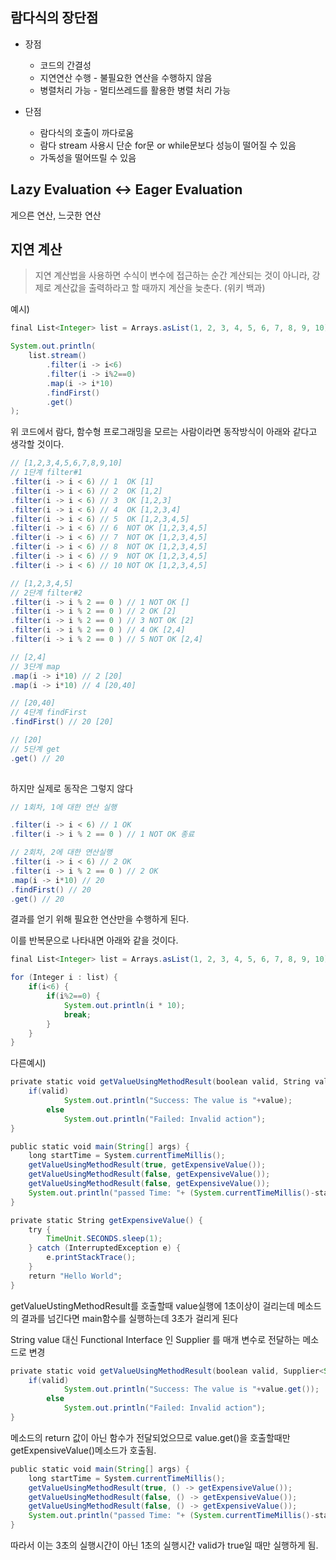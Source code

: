 ## 람다식의 장단점
- 장점
    - 코드의 간결성
    - 지연연산 수행 -  불필요한 연산을 수행하지 않음        
    - 병렬처리 가능 - 멀티쓰레드를 활용한 병렬 처리 가능
        
        
- 단점
    - 람다식의 호출이 까다로움
    - 람다 stream 사용시 단순 for문 or while문보다 성능이 떨어질 수 있음
    - 가독성을 떨어뜨릴 수 있음

## Lazy Evaluation ↔ Eager Evaluation
게으른 연산, 느긋한 연산

## 지연 계산

> 지연 계산법을 사용하면 수식이 변수에 접근하는 순간 계산되는 것이 아니라, 강제로 계산값을 출력하라고 할 때까지 계산을 늦춘다.
(위키 백과)

예시)

```java
final List<Integer> list = Arrays.asList(1, 2, 3, 4, 5, 6, 7, 8, 9, 10);

System.out.println(
    list.stream()
        .filter(i -> i<6)
        .filter(i -> i%2==0)
        .map(i -> i*10)
        .findFirst()
        .get()
);
```

위 코드에서 람다, 함수형 프로그래밍을 모르는 사람이라면 동작방식이 아래와 같다고 생각할 것이다.

```java
// [1,2,3,4,5,6,7,8,9,10]
// 1단계 filter#1
.filter(i -> i < 6) // 1  OK [1]
.filter(i -> i < 6) // 2  OK [1,2]
.filter(i -> i < 6) // 3  OK [1,2,3]
.filter(i -> i < 6) // 4  OK [1,2,3,4]
.filter(i -> i < 6) // 5  OK [1,2,3,4,5]
.filter(i -> i < 6) // 6  NOT OK [1,2,3,4,5]
.filter(i -> i < 6) // 7  NOT OK [1,2,3,4,5]
.filter(i -> i < 6) // 8  NOT OK [1,2,3,4,5]
.filter(i -> i < 6) // 9  NOT OK [1,2,3,4,5]
.filter(i -> i < 6) // 10 NOT OK [1,2,3,4,5]

// [1,2,3,4,5]
// 2단계 filter#2
.filter(i -> i % 2 == 0 ) // 1 NOT OK []
.filter(i -> i % 2 == 0 ) // 2 OK [2]
.filter(i -> i % 2 == 0 ) // 3 NOT OK [2]
.filter(i -> i % 2 == 0 ) // 4 OK [2,4]
.filter(i -> i % 2 == 0 ) // 5 NOT OK [2,4]

// [2,4]
// 3단계 map
.map(i -> i*10) // 2 [20]
.map(i -> i*10) // 4 [20,40]

// [20,40]
// 4단계 findFirst
.findFirst() // 20 [20]

// [20]
// 5단계 get
.get() // 20
 
```

하지만 실제로 동작은 그렇지 않다

```java
// 1회차, 1에 대한 연산 실행

.filter(i -> i < 6) // 1 OK
.filter(i -> i % 2 == 0 ) // 1 NOT OK 종료

// 2회차, 2에 대한 연산실행
.filter(i -> i < 6) // 2 OK
.filter(i -> i % 2 == 0 ) // 2 OK
.map(i -> i*10) // 20
.findFirst() // 20
.get() // 20
```

결과를 얻기 위해 필요한 연산만을 수행하게 된다.

이를 반복문으로 나타내면 아래와 같을 것이다.

```java
final List<Integer> list = Arrays.asList(1, 2, 3, 4, 5, 6, 7, 8, 9, 10);

for (Integer i : list) {
	if(i<6) {
		if(i%2==0) {
			System.out.println(i * 10);
			break;
		}
	}
}
```

다른예시)

```java
private static void getValueUsingMethodResult(boolean valid, String value) {
    if(valid)
			System.out.println("Success: The value is "+value);
		else
			System.out.println("Failed: Invalid action");
}

```

```java
public static void main(String[] args) {
	long startTime = System.currentTimeMillis();
	getValueUsingMethodResult(true, getExpensiveValue());
	getValueUsingMethodResult(false, getExpensiveValue());
	getValueUsingMethodResult(false, getExpensiveValue());
	System.out.println("passed Time: "+ (System.currentTimeMillis()-startTime)/1000+"sec" );
}
```

```java
private static String getExpensiveValue() {
	try {
		TimeUnit.SECONDS.sleep(1);
	} catch (InterruptedException e) {
		e.printStackTrace();
	}
	return "Hello World";
}
```

getValueUstingMethodResult를 호출할때 value실행에 1초이상이 걸리는데 메소드의 결과를 넘긴다면 main함수를 실행하는데 3초가 걸리게 된다

String value 대신 Functional Interface 인 Supplier<T> 를 매개 변수로 전달하는 메소드로 변경

```java
private static void getValueUsingMethodResult(boolean valid, Supplier<String> value) {
    if(valid)
			System.out.println("Success: The value is "+value.get());
		else
			System.out.println("Failed: Invalid action");
}

```

메소드의 return 값이 아닌 함수가 전달되었으므로 value.get()을 호출할때만 getExpensiveValue()메소드가 호출됨.

```java
public static void main(String[] args) {
	long startTime = System.currentTimeMillis();
	getValueUsingMethodResult(true, () -> getExpensiveValue());
	getValueUsingMethodResult(false, () -> getExpensiveValue());
	getValueUsingMethodResult(false, () -> getExpensiveValue());
	System.out.println("passed Time: "+ (System.currentTimeMillis()-startTime)/1000+"sec" );
}
```

따라서 이는 3초의 실행시간이 아닌 1초의 실행시간 valid가 true일 때만 실행하게 됨.

